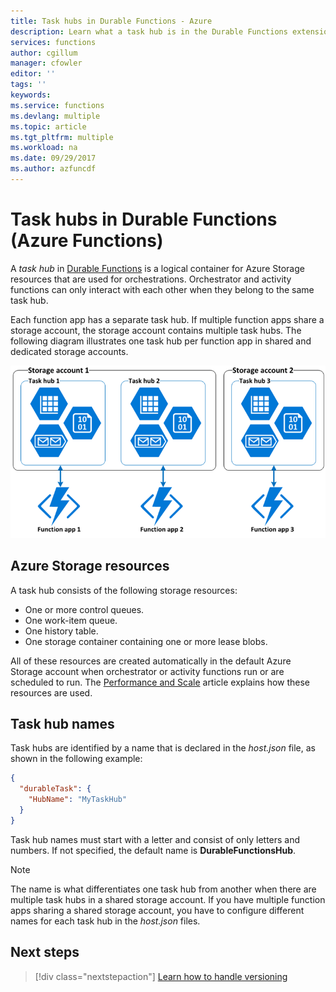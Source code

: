 ```yaml
---
title: Task hubs in Durable Functions - Azure
description: Learn what a task hub is in the Durable Functions extension for Azure Functions. Learn how to configure configure task hubs.
services: functions
author: cgillum
manager: cfowler
editor: ''
tags: ''
keywords:
ms.service: functions
ms.devlang: multiple
ms.topic: article
ms.tgt_pltfrm: multiple
ms.workload: na
ms.date: 09/29/2017
ms.author: azfuncdf
---
```


# Task hubs in Durable Functions (Azure Functions)

A *task hub* in [Durable Functions](durable-functions-overview.md) is a logical container for Azure Storage resources that are used for orchestrations. Orchestrator and activity functions can only interact with each other when they belong to the same task hub.

Each function app has a separate task hub. If multiple function apps share a storage account, the storage account contains multiple task hubs. The following diagram illustrates one task hub per function app in shared and dedicated storage accounts.

![Diagram showing shared and dedicated storage accounts.](media/durable-functions-task-hubs/task-hubs-storage.png)

## Azure Storage resources

A task hub consists of the following storage resources: 

* One or more control queues.
* One work-item queue.
* One history table.
* One storage container containing one or more lease blobs.

All of these resources are created automatically in the default Azure Storage account when orchestrator or activity functions run or are scheduled to run. The [Performance and Scale](durable-functions-perf-and-scale.md) article explains how these resources are used.

## Task hub names

Task hubs are identified by a name that is declared in the *host.json* file, as shown in the following example:

```json
{
  "durableTask": {
    "HubName": "MyTaskHub"
  }
}
```

Task hub names must start with a letter and consist of only letters and numbers. If not specified, the default name is **DurableFunctionsHub**.

> [!NOTE]
> The name is what differentiates one task hub from another when there are multiple task hubs in a shared storage account. If you have multiple function apps sharing a shared storage account, you have to configure different names for each task hub in the *host.json* files.

## Next steps

> [!div class="nextstepaction"]
> [Learn how to handle versioning](durable-functions-versioning.md)
